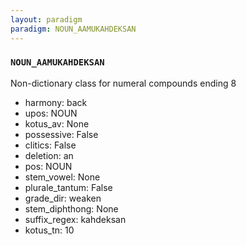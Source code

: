 ```yaml
---
layout: paradigm
paradigm: NOUN_AAMUKAHDEKSAN
---
```

### ` NOUN_AAMUKAHDEKSAN `

Non-dictionary class for numeral compounds ending 8
* harmony: back
* upos: NOUN
* kotus_av: None
* possessive: False
* clitics: False
* deletion: an
* pos: NOUN
* stem_vowel: None
* plurale_tantum: False
* grade_dir: weaken
* stem_diphthong: None
* suffix_regex: kahdeksan
* kotus_tn: 10
